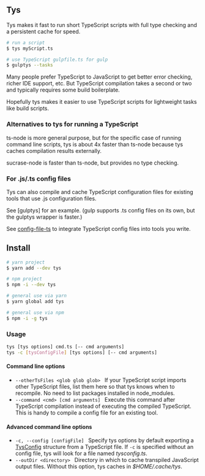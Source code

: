 ## Tys
Tys makes it fast to run short TypeScript scripts with full type checking 
and a persistent cache for speed. 

```bash
# run a script
$ tys myScript.ts

# use TypeScript gulpfile.ts for gulp
$ gulptys --tasks
```

Many people prefer TypeScript to JavaScript to get better error checking, 
richer IDE support, etc. But TypeScript compilation takes a second or two
and typically requires some build boilerplate. 

Hopefully tys makes it easier to use TypeScript scripts for lightweight tasks
like build scripts.

### Alternatives to tys for running a TypeScript

ts-node is more general purpose, but for the specific case of running
command line scripts, tys is about 4x faster than ts-node because tys
caches compilation results externally.

sucrase-node is faster than ts-node, but provides no type checking.

### For .js/.ts config files

Tys can also compile and cache TypeScript configuration files for existing tools that 
use .js configuration files.

See [gulptys] for an example. (gulp supports .ts config files on its own, but 
the gulptys wrapper is faster.)

See [config-file-ts](https://github.com/mighdoll/config-file-ts) to integrate TypeScript config files into tools you write.

## Install 
```bash
# yarn project
$ yarn add --dev tys

# npm project
$ npm -i --dev tys

# general use via yarn
$ yarn global add tys

# general use via npm
$ npm -i -g tys
```

### Usage
```bash
tys [tys options] cmd.ts [-- cmd arguments]
tys -c [tysConfigFile] [tys options] [-- cmd arguments]
```

#### Command line options

* ```--otherTsFiles <glob glob glob> ```
If your TypeScript script imports other TypeScript files, list them here so that tys 
knows when to recompile. No need to list packages installed in node_modules.
* ```--command <cmd> [cmd arguments] ``` 
Execute this command after TypeScript compilation instead of executing the compiled TypeScript.
This is handy to compile a config file for an existing tool.

#### Advanced command line options
* ```-c, --config [configFile] ```
Specify tys options by default exporting a [TysConfig](src/TysConfig.ts) structure from a TypeScript file. If ```-c``` is specified without an config file, tys will look for a file 
named *tysconfig.ts*.
* ```--outDir <directory> ```
Directory in which to cache transpiled JavaScript output files. 
Without this option, tys caches in *$HOME/.cache/tys*. 